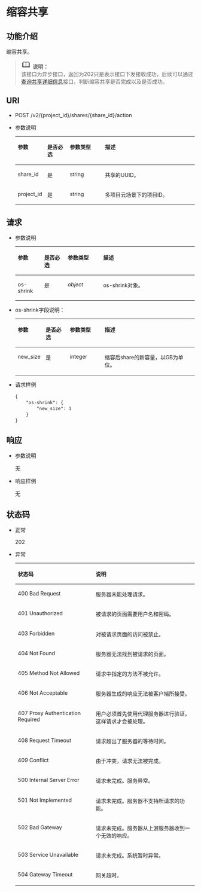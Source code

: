 # 缩容共享<a name="ZH-CN_TOPIC_0076922222"></a>

## 功能介绍<a name="zh-cn_topic_0076901183_section4517709"></a>

缩容共享。

>![](public_sys-resources/icon-note.gif) **说明：**   
>该接口为异步接口，返回为202只是表示接口下发接收成功，后续可以通过[查询共享详细信息](查询共享详细信息.md)接口，判断缩容共享是否完成以及是否成功。  

## URI<a name="zh-cn_topic_0076901183_section40659381"></a>

-   POST /v2/\{project\_id\}/shares/\{share\_id\}/action
-   参数说明

    <a name="zh-cn_topic_0076901183_table45911036"></a>
    <table><thead align="left"><tr id="zh-cn_topic_0076901183_row36188385"><th class="cellrowborder" valign="top" width="14.799999999999999%" id="mcps1.1.5.1.1"><p id="p17124101410431"><a name="p17124101410431"></a><a name="p17124101410431"></a>参数</p>
    </th>
    <th class="cellrowborder" valign="top" width="12.73%" id="mcps1.1.5.1.2"><p id="p1612415146430"><a name="p1612415146430"></a><a name="p1612415146430"></a>是否必选</p>
    </th>
    <th class="cellrowborder" valign="top" width="19.88%" id="mcps1.1.5.1.3"><p id="p312416148432"><a name="p312416148432"></a><a name="p312416148432"></a>参数类型</p>
    </th>
    <th class="cellrowborder" valign="top" width="52.59%" id="mcps1.1.5.1.4"><p id="p3124181464318"><a name="p3124181464318"></a><a name="p3124181464318"></a>描述</p>
    </th>
    </tr>
    </thead>
    <tbody><tr id="zh-cn_topic_0076901183_row33273344"><td class="cellrowborder" valign="top" width="14.799999999999999%" headers="mcps1.1.5.1.1 "><p id="zh-cn_topic_0076901183_p642732921719"><a name="zh-cn_topic_0076901183_p642732921719"></a><a name="zh-cn_topic_0076901183_p642732921719"></a>share_id</p>
    </td>
    <td class="cellrowborder" valign="top" width="12.73%" headers="mcps1.1.5.1.2 "><p id="zh-cn_topic_0076901183_p16435186174729"><a name="zh-cn_topic_0076901183_p16435186174729"></a><a name="zh-cn_topic_0076901183_p16435186174729"></a>是</p>
    </td>
    <td class="cellrowborder" valign="top" width="19.88%" headers="mcps1.1.5.1.3 "><p id="zh-cn_topic_0076901183_p34292640105435"><a name="zh-cn_topic_0076901183_p34292640105435"></a><a name="zh-cn_topic_0076901183_p34292640105435"></a>string</p>
    </td>
    <td class="cellrowborder" valign="top" width="52.59%" headers="mcps1.1.5.1.4 "><p id="zh-cn_topic_0076901183_p23272655174052"><a name="zh-cn_topic_0076901183_p23272655174052"></a><a name="zh-cn_topic_0076901183_p23272655174052"></a><span>共享的UUID。</span></p>
    </td>
    </tr>
    <tr id="zh-cn_topic_0076901183_row60643168"><td class="cellrowborder" valign="top" width="14.799999999999999%" headers="mcps1.1.5.1.1 "><p id="zh-cn_topic_0076901183_p502797541719"><a name="zh-cn_topic_0076901183_p502797541719"></a><a name="zh-cn_topic_0076901183_p502797541719"></a>project_id</p>
    </td>
    <td class="cellrowborder" valign="top" width="12.73%" headers="mcps1.1.5.1.2 "><p id="zh-cn_topic_0076901183_p35873145174729"><a name="zh-cn_topic_0076901183_p35873145174729"></a><a name="zh-cn_topic_0076901183_p35873145174729"></a>是</p>
    </td>
    <td class="cellrowborder" valign="top" width="19.88%" headers="mcps1.1.5.1.3 "><p id="zh-cn_topic_0076901183_p26240454105435"><a name="zh-cn_topic_0076901183_p26240454105435"></a><a name="zh-cn_topic_0076901183_p26240454105435"></a>string</p>
    </td>
    <td class="cellrowborder" valign="top" width="52.59%" headers="mcps1.1.5.1.4 "><p id="zh-cn_topic_0076901183_p19226738174052"><a name="zh-cn_topic_0076901183_p19226738174052"></a><a name="zh-cn_topic_0076901183_p19226738174052"></a>多项目云场景下的项目ID。</p>
    </td>
    </tr>
    </tbody>
    </table>


## 请求<a name="zh-cn_topic_0076901183_section30390109"></a>

-   参数说明

    <a name="zh-cn_topic_0076901183_table64295127"></a>
    <table><thead align="left"><tr id="zh-cn_topic_0076901183_row64026895"><th class="cellrowborder" valign="top" width="14.71%" id="mcps1.1.5.1.1"><p id="p1939171172517"><a name="p1939171172517"></a><a name="p1939171172517"></a>参数</p>
    </th>
    <th class="cellrowborder" valign="top" width="13.13%" id="mcps1.1.5.1.2"><p id="p10391181122515"><a name="p10391181122515"></a><a name="p10391181122515"></a>是否必选</p>
    </th>
    <th class="cellrowborder" valign="top" width="19.73%" id="mcps1.1.5.1.3"><p id="p739151172513"><a name="p739151172513"></a><a name="p739151172513"></a>参数类型</p>
    </th>
    <th class="cellrowborder" valign="top" width="52.43%" id="mcps1.1.5.1.4"><p id="p9391121117255"><a name="p9391121117255"></a><a name="p9391121117255"></a>描述</p>
    </th>
    </tr>
    </thead>
    <tbody><tr id="zh-cn_topic_0076901183_row39641102"><td class="cellrowborder" valign="top" width="14.71%" headers="mcps1.1.5.1.1 "><p id="zh-cn_topic_0076901183_p56812682"><a name="zh-cn_topic_0076901183_p56812682"></a><a name="zh-cn_topic_0076901183_p56812682"></a>os-shrink</p>
    </td>
    <td class="cellrowborder" valign="top" width="13.13%" headers="mcps1.1.5.1.2 "><p id="zh-cn_topic_0076901183_p56615942174435"><a name="zh-cn_topic_0076901183_p56615942174435"></a><a name="zh-cn_topic_0076901183_p56615942174435"></a>是</p>
    </td>
    <td class="cellrowborder" valign="top" width="19.73%" headers="mcps1.1.5.1.3 "><p id="zh-cn_topic_0076901183_p38270904174437"><a name="zh-cn_topic_0076901183_p38270904174437"></a><a name="zh-cn_topic_0076901183_p38270904174437"></a><em id="zh-cn_topic_0076901183_i34328985174745"><a name="zh-cn_topic_0076901183_i34328985174745"></a><a name="zh-cn_topic_0076901183_i34328985174745"></a>object</em></p>
    </td>
    <td class="cellrowborder" valign="top" width="52.43%" headers="mcps1.1.5.1.4 "><p id="zh-cn_topic_0076901183_p44136375"><a name="zh-cn_topic_0076901183_p44136375"></a><a name="zh-cn_topic_0076901183_p44136375"></a>os-shrink对象。</p>
    </td>
    </tr>
    </tbody>
    </table>

-   os-shrink字段说明：

    <a name="zh-cn_topic_0076901183_table18276642"></a>
    <table><thead align="left"><tr id="zh-cn_topic_0076901183_row4957353"><th class="cellrowborder" valign="top" width="14.23%" id="mcps1.1.5.1.1"><p id="p1996851472518"><a name="p1996851472518"></a><a name="p1996851472518"></a>参数</p>
    </th>
    <th class="cellrowborder" valign="top" width="13.669999999999998%" id="mcps1.1.5.1.2"><p id="p496871418257"><a name="p496871418257"></a><a name="p496871418257"></a>是否必选</p>
    </th>
    <th class="cellrowborder" valign="top" width="19.55%" id="mcps1.1.5.1.3"><p id="p12968714102512"><a name="p12968714102512"></a><a name="p12968714102512"></a>参数类型</p>
    </th>
    <th class="cellrowborder" valign="top" width="52.55%" id="mcps1.1.5.1.4"><p id="p1296819149257"><a name="p1296819149257"></a><a name="p1296819149257"></a>描述</p>
    </th>
    </tr>
    </thead>
    <tbody><tr id="zh-cn_topic_0076901183_row8849323"><td class="cellrowborder" valign="top" width="14.23%" headers="mcps1.1.5.1.1 "><p id="zh-cn_topic_0076901183_p3156946317242"><a name="zh-cn_topic_0076901183_p3156946317242"></a><a name="zh-cn_topic_0076901183_p3156946317242"></a>new_size</p>
    </td>
    <td class="cellrowborder" valign="top" width="13.669999999999998%" headers="mcps1.1.5.1.2 "><p id="zh-cn_topic_0076901183_p4287932917456"><a name="zh-cn_topic_0076901183_p4287932917456"></a><a name="zh-cn_topic_0076901183_p4287932917456"></a>是</p>
    </td>
    <td class="cellrowborder" valign="top" width="19.55%" headers="mcps1.1.5.1.3 "><p id="zh-cn_topic_0076901183_p56356430174510"><a name="zh-cn_topic_0076901183_p56356430174510"></a><a name="zh-cn_topic_0076901183_p56356430174510"></a>integer</p>
    </td>
    <td class="cellrowborder" valign="top" width="52.55%" headers="mcps1.1.5.1.4 "><p id="zh-cn_topic_0076901183_p2391157217242"><a name="zh-cn_topic_0076901183_p2391157217242"></a><a name="zh-cn_topic_0076901183_p2391157217242"></a>缩容后share的新容量，以GB为单位。</p>
    </td>
    </tr>
    </tbody>
    </table>


-   请求样例

    ```
    {
        "os-shrink": {
            "new_size": 1
        }
    }
    ```


## 响应<a name="zh-cn_topic_0076901183_section5075526"></a>

-   参数说明

    无


-   响应样例

    无


## 状态码<a name="zh-cn_topic_0076901183_section45679737"></a>

-   正常

    202

-   异常

    <a name="zh-cn_topic_0076901183_table59073500"></a>
    <table><thead align="left"><tr id="zh-cn_topic_0076901183_row46587076"><th class="cellrowborder" valign="top" width="43.43%" id="mcps1.1.3.1.1"><p id="zh-cn_topic_0076901183_p15456783"><a name="zh-cn_topic_0076901183_p15456783"></a><a name="zh-cn_topic_0076901183_p15456783"></a>状态码</p>
    </th>
    <th class="cellrowborder" valign="top" width="56.57%" id="mcps1.1.3.1.2"><p id="zh-cn_topic_0076901183_p44039915"><a name="zh-cn_topic_0076901183_p44039915"></a><a name="zh-cn_topic_0076901183_p44039915"></a>说明</p>
    </th>
    </tr>
    </thead>
    <tbody><tr id="zh-cn_topic_0076901183_row10463359"><td class="cellrowborder" valign="top" width="43.43%" headers="mcps1.1.3.1.1 "><p id="zh-cn_topic_0076901183_p42225780"><a name="zh-cn_topic_0076901183_p42225780"></a><a name="zh-cn_topic_0076901183_p42225780"></a>400 Bad Request</p>
    </td>
    <td class="cellrowborder" valign="top" width="56.57%" headers="mcps1.1.3.1.2 "><p id="zh-cn_topic_0076901183_p64845042"><a name="zh-cn_topic_0076901183_p64845042"></a><a name="zh-cn_topic_0076901183_p64845042"></a>服务器未能处理请求。</p>
    </td>
    </tr>
    <tr id="zh-cn_topic_0076901183_row46734467"><td class="cellrowborder" valign="top" width="43.43%" headers="mcps1.1.3.1.1 "><p id="zh-cn_topic_0076901183_p27395488"><a name="zh-cn_topic_0076901183_p27395488"></a><a name="zh-cn_topic_0076901183_p27395488"></a>401 Unauthorized</p>
    </td>
    <td class="cellrowborder" valign="top" width="56.57%" headers="mcps1.1.3.1.2 "><p id="zh-cn_topic_0076901183_p4442074"><a name="zh-cn_topic_0076901183_p4442074"></a><a name="zh-cn_topic_0076901183_p4442074"></a>被请求的页面需要用户名和密码。</p>
    </td>
    </tr>
    <tr id="zh-cn_topic_0076901183_row39978669"><td class="cellrowborder" valign="top" width="43.43%" headers="mcps1.1.3.1.1 "><p id="zh-cn_topic_0076901183_p17046748"><a name="zh-cn_topic_0076901183_p17046748"></a><a name="zh-cn_topic_0076901183_p17046748"></a>403 Forbidden</p>
    </td>
    <td class="cellrowborder" valign="top" width="56.57%" headers="mcps1.1.3.1.2 "><p id="zh-cn_topic_0076901183_p38609372"><a name="zh-cn_topic_0076901183_p38609372"></a><a name="zh-cn_topic_0076901183_p38609372"></a>对被请求页面的访问被禁止。</p>
    </td>
    </tr>
    <tr id="zh-cn_topic_0076901183_row11940034"><td class="cellrowborder" valign="top" width="43.43%" headers="mcps1.1.3.1.1 "><p id="zh-cn_topic_0076901183_p27618686"><a name="zh-cn_topic_0076901183_p27618686"></a><a name="zh-cn_topic_0076901183_p27618686"></a>404 Not Found</p>
    </td>
    <td class="cellrowborder" valign="top" width="56.57%" headers="mcps1.1.3.1.2 "><p id="zh-cn_topic_0076901183_p22521054"><a name="zh-cn_topic_0076901183_p22521054"></a><a name="zh-cn_topic_0076901183_p22521054"></a>服务器无法找到被请求的页面。</p>
    </td>
    </tr>
    <tr id="zh-cn_topic_0076901183_row1362895"><td class="cellrowborder" valign="top" width="43.43%" headers="mcps1.1.3.1.1 "><p id="zh-cn_topic_0076901183_p43285665"><a name="zh-cn_topic_0076901183_p43285665"></a><a name="zh-cn_topic_0076901183_p43285665"></a>405 Method Not Allowed</p>
    </td>
    <td class="cellrowborder" valign="top" width="56.57%" headers="mcps1.1.3.1.2 "><p id="zh-cn_topic_0076901183_p16477963"><a name="zh-cn_topic_0076901183_p16477963"></a><a name="zh-cn_topic_0076901183_p16477963"></a>请求中指定的方法不被允许。</p>
    </td>
    </tr>
    <tr id="zh-cn_topic_0076901183_row14083945"><td class="cellrowborder" valign="top" width="43.43%" headers="mcps1.1.3.1.1 "><p id="zh-cn_topic_0076901183_p67057771"><a name="zh-cn_topic_0076901183_p67057771"></a><a name="zh-cn_topic_0076901183_p67057771"></a>406 Not Acceptable</p>
    </td>
    <td class="cellrowborder" valign="top" width="56.57%" headers="mcps1.1.3.1.2 "><p id="zh-cn_topic_0076901183_p62970394"><a name="zh-cn_topic_0076901183_p62970394"></a><a name="zh-cn_topic_0076901183_p62970394"></a>服务器生成的响应无法被客户端所接受。</p>
    </td>
    </tr>
    <tr id="zh-cn_topic_0076901183_row29862637"><td class="cellrowborder" valign="top" width="43.43%" headers="mcps1.1.3.1.1 "><p id="zh-cn_topic_0076901183_p2954570"><a name="zh-cn_topic_0076901183_p2954570"></a><a name="zh-cn_topic_0076901183_p2954570"></a>407 Proxy Authentication Required</p>
    </td>
    <td class="cellrowborder" valign="top" width="56.57%" headers="mcps1.1.3.1.2 "><p id="zh-cn_topic_0076901183_p37993607"><a name="zh-cn_topic_0076901183_p37993607"></a><a name="zh-cn_topic_0076901183_p37993607"></a>用户必须首先使用代理服务器进行验证，这样请求才会被处理。</p>
    </td>
    </tr>
    <tr id="zh-cn_topic_0076901183_row6398145"><td class="cellrowborder" valign="top" width="43.43%" headers="mcps1.1.3.1.1 "><p id="zh-cn_topic_0076901183_p48487730"><a name="zh-cn_topic_0076901183_p48487730"></a><a name="zh-cn_topic_0076901183_p48487730"></a>408 Request Timeout</p>
    </td>
    <td class="cellrowborder" valign="top" width="56.57%" headers="mcps1.1.3.1.2 "><p id="zh-cn_topic_0076901183_p35192023"><a name="zh-cn_topic_0076901183_p35192023"></a><a name="zh-cn_topic_0076901183_p35192023"></a>请求超出了服务器的等待时间。</p>
    </td>
    </tr>
    <tr id="zh-cn_topic_0076901183_row48292752"><td class="cellrowborder" valign="top" width="43.43%" headers="mcps1.1.3.1.1 "><p id="zh-cn_topic_0076901183_p19398879"><a name="zh-cn_topic_0076901183_p19398879"></a><a name="zh-cn_topic_0076901183_p19398879"></a>409 Conflict</p>
    </td>
    <td class="cellrowborder" valign="top" width="56.57%" headers="mcps1.1.3.1.2 "><p id="zh-cn_topic_0076901183_p27805399"><a name="zh-cn_topic_0076901183_p27805399"></a><a name="zh-cn_topic_0076901183_p27805399"></a>由于冲突，请求无法被完成。</p>
    </td>
    </tr>
    <tr id="zh-cn_topic_0076901183_row48922001"><td class="cellrowborder" valign="top" width="43.43%" headers="mcps1.1.3.1.1 "><p id="zh-cn_topic_0076901183_p3259160"><a name="zh-cn_topic_0076901183_p3259160"></a><a name="zh-cn_topic_0076901183_p3259160"></a>500 Internal Server Error</p>
    </td>
    <td class="cellrowborder" valign="top" width="56.57%" headers="mcps1.1.3.1.2 "><p id="zh-cn_topic_0076901183_p62665436"><a name="zh-cn_topic_0076901183_p62665436"></a><a name="zh-cn_topic_0076901183_p62665436"></a>请求未完成。服务异常。</p>
    </td>
    </tr>
    <tr id="zh-cn_topic_0076901183_row27118016"><td class="cellrowborder" valign="top" width="43.43%" headers="mcps1.1.3.1.1 "><p id="zh-cn_topic_0076901183_p49075689"><a name="zh-cn_topic_0076901183_p49075689"></a><a name="zh-cn_topic_0076901183_p49075689"></a>501 Not Implemented</p>
    </td>
    <td class="cellrowborder" valign="top" width="56.57%" headers="mcps1.1.3.1.2 "><p id="zh-cn_topic_0076901183_p15707907"><a name="zh-cn_topic_0076901183_p15707907"></a><a name="zh-cn_topic_0076901183_p15707907"></a>请求未完成。服务器不支持所请求的功能。</p>
    </td>
    </tr>
    <tr id="zh-cn_topic_0076901183_row7153442"><td class="cellrowborder" valign="top" width="43.43%" headers="mcps1.1.3.1.1 "><p id="zh-cn_topic_0076901183_p42557928"><a name="zh-cn_topic_0076901183_p42557928"></a><a name="zh-cn_topic_0076901183_p42557928"></a>502 Bad Gateway</p>
    </td>
    <td class="cellrowborder" valign="top" width="56.57%" headers="mcps1.1.3.1.2 "><p id="zh-cn_topic_0076901183_p24640114"><a name="zh-cn_topic_0076901183_p24640114"></a><a name="zh-cn_topic_0076901183_p24640114"></a>请求未完成。服务器从上游服务器收到一个无效的响应。</p>
    </td>
    </tr>
    <tr id="zh-cn_topic_0076901183_row20434436"><td class="cellrowborder" valign="top" width="43.43%" headers="mcps1.1.3.1.1 "><p id="zh-cn_topic_0076901183_p44576624"><a name="zh-cn_topic_0076901183_p44576624"></a><a name="zh-cn_topic_0076901183_p44576624"></a>503 Service Unavailable</p>
    </td>
    <td class="cellrowborder" valign="top" width="56.57%" headers="mcps1.1.3.1.2 "><p id="zh-cn_topic_0076901183_p53936788"><a name="zh-cn_topic_0076901183_p53936788"></a><a name="zh-cn_topic_0076901183_p53936788"></a>请求未完成。系统暂时异常。</p>
    </td>
    </tr>
    <tr id="zh-cn_topic_0076901183_row15669051"><td class="cellrowborder" valign="top" width="43.43%" headers="mcps1.1.3.1.1 "><p id="zh-cn_topic_0076901183_p61233639"><a name="zh-cn_topic_0076901183_p61233639"></a><a name="zh-cn_topic_0076901183_p61233639"></a>504 Gateway Timeout</p>
    </td>
    <td class="cellrowborder" valign="top" width="56.57%" headers="mcps1.1.3.1.2 "><p id="zh-cn_topic_0076901183_p60977760"><a name="zh-cn_topic_0076901183_p60977760"></a><a name="zh-cn_topic_0076901183_p60977760"></a>网关超时。</p>
    </td>
    </tr>
    </tbody>
    </table>


